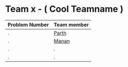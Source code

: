 # Team x - ( Cool Teamname )

Problem Number| Team member
-------| -------|
.| [Parth](https://github.com/ParthLa)|
.| [Manan](https://github.com/MananKGarg)|
.|.|
.|.|




